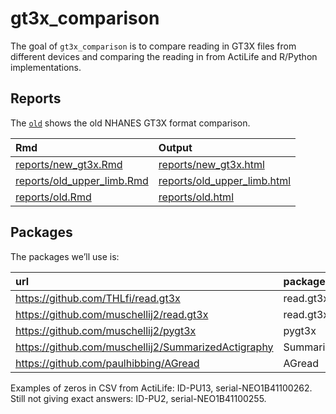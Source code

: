 
<!-- README.md is generated from README.Rmd. Please edit that file -->

# gt3x\_comparison

<!-- badges: start -->
<!-- badges: end -->

The goal of `gt3x_comparison` is to compare reading in GT3X files from
different devices and comparing the reading in from ActiLife and
R/Python implementations.

## Reports

The [`old`](reports/old.html) shows the old NHANES GT3X format
comparison.

| Rmd                                                        | Output                                                       |
|:-----------------------------------------------------------|:-------------------------------------------------------------|
| [reports/new\_gt3x.Rmd](reports/new_gt3x.Rmd)              | [reports/new\_gt3x.html](reports/new_gt3x.html)              |
| [reports/old\_upper\_limb.Rmd](reports/old_upper_limb.Rmd) | [reports/old\_upper\_limb.html](reports/old_upper_limb.html) |
| [reports/old.Rmd](reports/old.Rmd)                         | [reports/old.html](reports/old.html)                         |

## Packages

The packages we’ll use is:

| url                                                                                                                               | package              |
|:----------------------------------------------------------------------------------------------------------------------------------|:---------------------|
| <a href="https://github.com/THLfi/read.gt3x" class="uri">https://github.com/THLfi/read.gt3x</a>                                   | read.gt3x            |
| <a href="https://github.com/muschellij2/read.gt3x" class="uri">https://github.com/muschellij2/read.gt3x</a>                       | read.gt3x            |
| <a href="https://github.com/muschellij2/pygt3x" class="uri">https://github.com/muschellij2/pygt3x</a>                             | pygt3x               |
| <a href="https://github.com/muschellij2/SummarizedActigraphy" class="uri">https://github.com/muschellij2/SummarizedActigraphy</a> | SummarizedActigraphy |
| <a href="https://github.com/paulhibbing/AGread" class="uri">https://github.com/paulhibbing/AGread</a>                             | AGread               |

Examples of zeros in CSV from ActiLife: ID-PU13, serial-NEO1B41100262.
Still not giving exact answers: ID-PU2, serial-NEO1B41100255.
